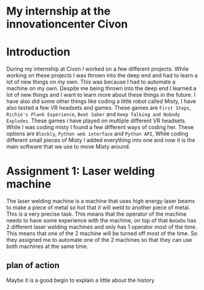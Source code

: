 # My internship at the innovationcenter Civon

# Introduction
During my internship at Civon I worked on a few different projects. While working on these projects I was thrown into the deep end and had to learn a lot of new things on my own. This was because I had to automate a machine on my own. Despite me being thrown into the deep end I learned a lot of new things and I want to learn more about these things in the future. I have also did some other things like coding a little robot called Misty, I have also tested a few VR headsets and games. These games are `First Steps`, `Richie's Plank Experience`, `Beat Saber` and `Keep Talking and Nobody Explodes`. These games i have played on multiple different VR headsets. While I was coding misty I found a few different ways of coding her. These options are `Blockly`, `Python web interface` and `Python API`, While coding different small pieces of Misty I added everything into one and now it is the main software that we use to move Misty around.

# Assignment 1: Laser welding machine
The laser welding machine is a machine that uses high energy laser beams to make a piece of metal so hot that it will weld to another piece of metal. This is a very precise task. This means that the operator of the machine needs to have some experience with the machine, on top of that `BeGeDo` has 2 different laser welding machines and only has 1 operator most of the time. This means that one of the 2 machine will be turned off most of the time. So they assigned me to automate one of the 2 machines so that they can use both machines at the same time.

## plan of action
Maybe it is a good begin to explain a little about the history